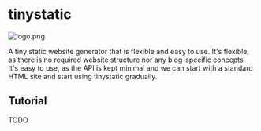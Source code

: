 # tinystatic 

![logo.png](https://github.com/julvo/tinystatic/blob/master/logo.png "tinystatic logo")

A tiny static website generator that is flexible and easy to use. It's flexible, as there is no required website structure nor any blog-specific concepts. It's easy to use, as the API is kept minimal and we can start with a standard HTML site and start using tinystatic gradually.

## Tutorial
TODO